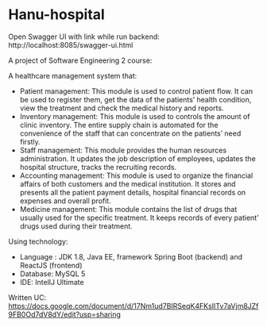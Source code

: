 # Hanu-hospital


Open Swagger UI with link while run backend: http://localhost:8085/swagger-ui.html


A project of Software Engineering 2 course:

A healthcare management system that:
  - Patient management: This module is used to control patient flow. It can be used to register them, get the data of the patients’ health condition, view the treatment     and check the medical history and reports.
  - Inventory management: This module is used to controls the amount of clinic inventory. The entire supply chain is automated for the convenience of the staff that can     concentrate on the patients’ need firstly.
  - Staff management: This module provides the human resources administration. It updates the job description of employees, updates the hospital structure, tracks the       recruiting records.
  - Accounting management: This module is used to organize the financial affairs of both customers and the medical institution. It stores and presents all the patient       payment details, hospital financial records on expenses and overall profit.
  - Medicine management: This module contains the list of drugs that usually used for the specific treatment. It keeps records of every patient’ drugs used during their     treatment.

Using technology:
  - Language : JDK 1.8, Java EE, framework Spring Boot (backend) and ReactJS (frontend)
  - Database: MySQL 5
  - IDE: IntellJ Ultimate
  
  
  
  
Written UC: https://docs.google.com/document/d/17Nm1ud7BIRSeqK4FKsIITv7aVjm8JZf9FB0Od7dV8dY/edit?usp=sharing
